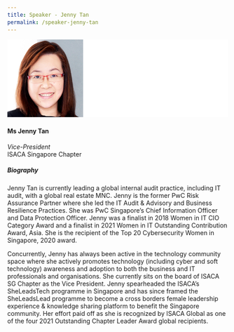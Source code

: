 ```yaml
---
title: Speaker - Jenny Tan
permalink: /speaker-jenny-tan
---
```

![Jenny Tan](/images/speakers/Jenny-Tan.jpg)

#### **Ms Jenny Tan**

*Vice-President*  
ISACA Singapore Chapter

##### **Biography**

Jenny Tan is currently leading a global internal audit practice, including IT audit, with a global real estate MNC. Jenny is the former PwC Risk Assurance Partner where she led the IT Audit & Advisory and Business Resilience Practices. She was PwC Singapore’s Chief Information Officer and Data Protection Officer. Jenny was a finalist in 2018 Women in IT CIO Category Award and a finalist in 2021 Women in IT Outstanding Contribution Award, Asia. She is the recipient of the Top 20 Cybersecurity Women in Singapore, 2020 award.

Concurrently, Jenny has always been active in the technology community space where she actively promotes technology (including cyber and soft technology) awareness and adoption to both the business and IT professionals and organisations. She currently sits on the board of ISACA SG Chapter as the Vice President. Jenny spearheaded the ISACA’s SheLeadsTech programme in Singapore and has since framed the SheLeadsLead programme to become a cross borders female leadership experience & knowledge sharing platform to benefit the Singapore community. Her effort paid off as she is recognized by ISACA Global as one of the four 2021 Outstanding Chapter Leader Award global recipients.